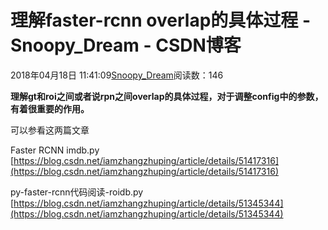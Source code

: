 # 理解faster-rcnn overlap的具体过程 - Snoopy_Dream - CSDN博客





2018年04月18日 11:41:09[Snoopy_Dream](https://me.csdn.net/e01528)阅读数：146








**理解gt和roi之间或者说rpn之间overlap的具体过程，对于调整config中的参数，有着很重要的作用。**

可以参看这两篇文章

Faster RCNN imdb.py 
[https://blog.csdn.net/iamzhangzhuping/article/details/51417316](https://blog.csdn.net/iamzhangzhuping/article/details/51417316)

py-faster-rcnn代码阅读-roidb.py 
[https://blog.csdn.net/iamzhangzhuping/article/details/51345344](https://blog.csdn.net/iamzhangzhuping/article/details/51345344)



